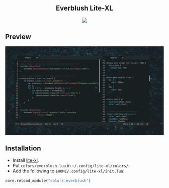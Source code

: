 <h2 align="center"> Everblush Lite-XL </h2> 

<p align="center">
<img src="https://img.shields.io/static/v1?label=license&message=MIT&color=8ccf7e&labelColor=22292b&style=for-the-badge">
</p>


## Preview 
<img src="./preview.png" align="center">

## Installation 
- Install [lite-xl](https://github.com/lite-xl/lite-xl).
- Put ```colors/everblush.lua``` in ```~/.config/lite-xl/colors/```.
- Add the following to ```$HOME/.config/lite-xl/init.lua```.
```sh 
core.reload_module("colors.everblush")
```
